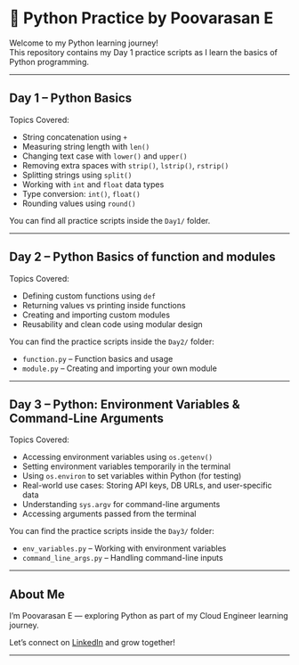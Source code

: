 # 🐍 Python Practice by Poovarasan E

Welcome to my Python learning journey!  
This repository contains my Day 1 practice scripts as I learn the basics of Python programming.

---

##  Day 1 – Python Basics

Topics Covered:

-  String concatenation using `+`
-  Measuring string length with `len()`
-  Changing text case with `lower()` and `upper()`
-  Removing extra spaces with `strip()`, `lstrip()`, `rstrip()`
-  Splitting strings using `split()`
-  Working with `int` and `float` data types
-  Type conversion: `int()`, `float()`
-  Rounding values using `round()`

You can find all practice scripts inside the `Day1/` folder.

---
 ##  Day 2 – Python Basics of function and modules
 Topics Covered:

- Defining custom functions using `def`  
- Returning values vs printing inside functions  
- Creating and importing custom modules  
- Reusability and clean code using modular design  

 You can find the practice scripts inside the `Day2/` folder:
- `function.py` – Function basics and usage  
- `module.py` – Creating and importing your own module 

---

## Day 3 – Python: Environment Variables & Command-Line Arguments

Topics Covered:

* Accessing environment variables using `os.getenv()`
* Setting environment variables temporarily in the terminal
* Using `os.environ` to set variables within Python (for testing)
* Real-world use cases: Storing API keys, DB URLs, and user-specific data
* Understanding `sys.argv` for command-line arguments
* Accessing arguments passed from the terminal

You can find the practice scripts inside the `Day3/` folder:

* `env_variables.py` – Working with environment variables
* `command_line_args.py` – Handling command-line inputs

---


## About Me

I’m Poovarasan E — exploring Python as part of my Cloud Engineer learning journey.

Let’s connect on [LinkedIn](https://www.linkedin.com/in/poovarasan26) and grow together!

---
